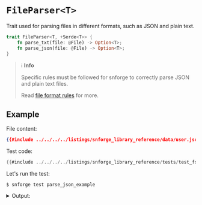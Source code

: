 # `FileParser<T>`

Trait used for parsing files in different formats, such as JSON and plain text.

```rust
trait FileParser<T, +Serde<T>> {
    fn parse_txt(file: @File) -> Option<T>;
    fn parse_json(file: @File) -> Option<T>;
}
```

> ℹ️ **Info**
>
> Specific rules must be followed for snforge to correctly parse JSON and plain text files.
>
> Read [file format rules](./file_format_rules.md) for more.

## Example

File content:
```json
{{#include ../../../../listings/snforge_library_reference/data/user.json}}
```

Test code:
```rust
{{#include ../../../../listings/snforge_library_reference/tests/test_fs_parse_json.cairo}}
```

Let's run the test:

<!-- { "package_name": "snforge_library_reference" } -->
```shell
$ snforge test parse_json_example
```

<details>
<summary>Output:</summary>

```shell
Collected 1 test(s) from snforge_library_reference package
Running 1 test(s) from tests/
User { age: 30, job: "Software Engineer", location: Location { city: "New York", country: "USA" }, name: "John", surname: "Doe" }
[PASS] snforge_library_reference_integrationtest::test_fs_parse_json::parse_json_example ([..])
Running 0 test(s) from src/
Tests: 1 passed, 0 failed, 0 ignored, [..] filtered out
```
</details>
<br>
